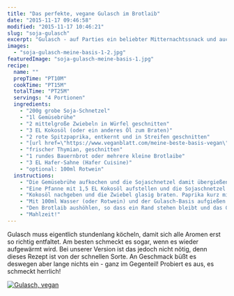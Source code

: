 ```yaml
---
title: "Das perfekte, vegane Gulasch im Brotlaib"
date: "2015-11-17 09:46:58"
modified: "2015-11-17 10:46:21"
slug: "soja-gulasch"
excerpt: "Gulasch - auf Parties ein beliebter Mitternachtssnack und auch ansonsten ein willkommenes, schmackhaftes Gericht, das wir hier vegan zum Besten geben!"
images:
  - "soja-gulasch-meine-basis-1-2.jpg"
featuredImage: "soja-gulasch-meine-basis-1.jpg"
recipe:
  name: ""
  prepTime: "PT10M"
  cookTime: "PT15M"
  totalTime: "PT25M"
  servings: "4 Portionen"
  ingredients:
    - "200g grobe Soja-Schnetzel"
    - "1l Gemüsebrühe"
    - "2 mittelgroße Zwiebeln in Würfel geschnitten"
    - "3 EL Kokosöl (oder ein anderes Öl zum Braten)"
    - "2 rote Spitzpaprika, entkernt und in Streifen geschnitten"
    - "[url href=\"https://www.veganblatt.com/meine-beste-basis-vegan\" target=\"_blank\"]1 Inzersdorfer \"Meine beste Basis\" für Gulasch[/url]"
    - "frischer Thymian, geschnitten"
    - "1 rundes Bauernbrot oder mehrere kleine Brotlaibe"
    - "3 EL Hafer-Sahne (Hafer Cuisine)"
    - "optional: 100ml Rotwein"
  instructions:
    - "Die Gemüsebrühe aufkochen und die Sojaschnetzel damit übergießen. 10min ziehen lassen und die Soja-Schnetzel wieder ausdrücken."
    - "Eine Pfanne mit 1,5 EL Kokosöl aufstellen und die Sojaschnetzel darin für 5min anbraten, beiseite geben."
    - "Kokosöl nachgeben und die Zwiebel glasig braten. Paprika kurz mitbraten."
    - "Mit 100ml Wasser (oder Rotwein) und der Gulasch-Basis aufgießen. Gut verrühren, die Soja-Schnetzel zugeben und für 5min köcheln. Zum Schluss noch die Hafersahne unterrühren."
    - "Den Brotlaib aushöhlen, so dass ein Rand stehen bleibt und das Gulasch darin mit frischem Thymian bestreut servieren."
    - "Mahlzeit!"
---
```


Gulasch muss eigentlich stundenlang köcheln, damit sich alle Aromen erst so richtig entfaltet. Am besten schmeckt es sogar, wenn es wieder aufgewärmt wird. Bei unserer Version ist das jedoch nicht nötig, denn dieses Rezept ist von der schnellen Sorte. An Geschmack büßt es deswegen aber lange nichts ein - ganz im Gegenteil! Probiert es aus, es schmeckt herrlich!

[![Gulasch, vegan](https://www.veganblatt.com/i/soja-gulasch-meine-basis-1-2.jpg)](https://www.veganblatt.com/i/soja-gulasch-meine-basis-1-2.jpg)